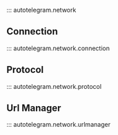 
::: autotelegram.network

## **Connection**
::: autotelegram.network.connection

## **Protocol**
::: autotelegram.network.protocol

## **Url Manager**
::: autotelegram.network.urlmanager